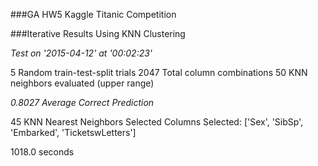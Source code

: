 ###GA HW5 Kaggle Titanic Competition

###Iterative Results Using KNN Clustering
 
               
_Test on '2015-04-12' at '00:02:23'_

5 Random train-test-split trials
2047 Total column combinations
50 KNN neighbors evaluated (upper range)  

*0.8027 Average Correct Prediction*

45 KNN Nearest Neighbors Selected 
Columns Selected: ['Sex', 'SibSp', 'Embarked', 'TicketswLetters']

1018.0 seconds


        